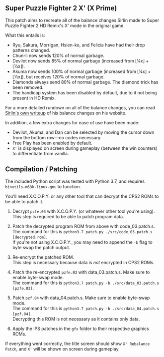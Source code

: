 ## Super Puzzle Fighter 2 X' (X Prime)

This patch aims to recreate all of the balance changes Sirlin made to Super Puzzle Fighter 2 HD Remix's X' mode in the original game.

What this entails is:
* Ryu, Sakura, Morrigan, Hsien-ko, and Felicia have had their drop patterns changed.
* Chun-li now sends 120% of normal garbage.
* Devilot now sends 85% of normal garbage (increased from ⌊¼x⌋ + ⌊½x⌋).
* Akuma now sends 100% of normal garbage (increased from ⌊¼x⌋ + ⌊½x⌋), but receives 120% of normal garbage.
* Diamonds always send 80% of normal garbage. The diamond trick has been removed.
* The handicap system has been disabled by default, due to it not being present in HD Remix.

For a more detailed rundown on all of the balance changes,
you can read [Sirlin's own writeup](https://www.sirlin.net/articles/balancing-puzzle-fighter)
of his balance changes on his website.

In addition, a few extra changes for ease of use have been made:
* Devilot, Akuma, and Dan can be selected by moving the cursor down from the bottom row—no codes necessary.
* Free Play has been enabled by default.
* `X'` is displayed on screen during gameplay (between the win counters) to differentiate from vanilla.

## Compilation / Patching
The included Python script was tested with Python 3.7, and requires `binutils-m68k-linux-gnu` to function.

You'll need X.C.O.P.Y. or any other tool that can decrypt the CPS2 ROMs to be able to patch it.

1. Decrypt `pzfe.03` with X.C.O.P.Y. (or whatever other tool you're using).<br />
This step is required to be able to patch program data.

2. Patch the decrypted program ROM from above with code_03.patch.s.<br />
The command for this is `python3.7 patch.py ./src/code_03.patch.s [decrypted.rom]`.<br />
If you're not using X.C.O.P.Y., you may need to append the `-b` flag to byte swap the patch output.

3. Re-encrypt the patched ROM.<br />
This step is necessary because data is *not* encrypted in CPS2 ROMs.

4. Patch the re-encrypted `pzfe.03` with data_03.patch.s. Make sure to enable byte-swap mode.<br />
The command for this is `python3.7 patch.py -b ./src/data_03.patch.s [pzfe.03]`.

5. Patch `pzf.04` with data_04.patch.s. Make sure to enable byte-swap mode.<br />
The command for this is `python3.7 patch.py -b ./src/data_04.patch.s [pzf.04]`.<br />
Decrypting this ROM is not necessary as it contains only data.

6. Apply the IPS patches in the `gfx` folder to their respective graphics ROMs.

If everything went correctly, the title screen should show `X' Rebalance Patch`,
and `X'` will be shown on screen during gameplay.
